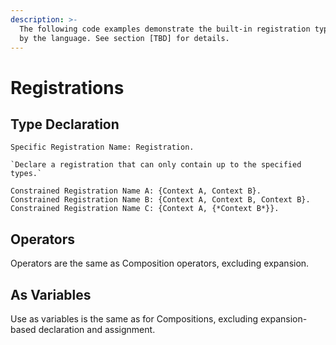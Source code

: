 ```yaml
---
description: >-
  The following code examples demonstrate the built-in registration type offered
  by the language. See section [TBD] for details.
---
```


# Registrations

## Type Declaration

```
Specific Registration Name: Registration.
```

```
`Declare a registration that can only contain up to the specified types.`

Constrained Registration Name A: {Context A, Context B}.
Constrained Registration Name B: {Context A, Context B, Context B}.
Constrained Registration Name C: {Context A, {*Context B*}}.
```

## Operators

Operators are the same as Composition operators, excluding expansion.

## As Variables

Use as variables is the same as for Compositions, excluding expansion-based declaration and assignment.
